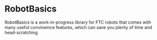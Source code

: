 # RobotBasics
RobotBasics is a work-in-progress library for FTC robots that comes with many useful convineince features, which can save you plenty of time and head-scratching
